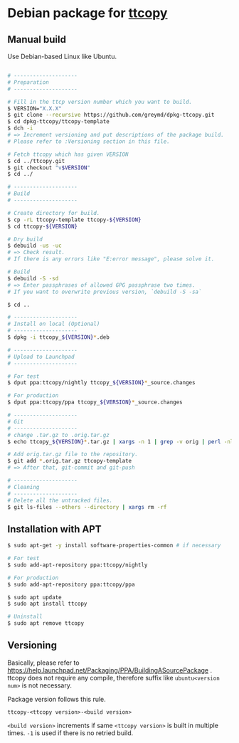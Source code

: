 # Debian package for [ttcopy](https://github.com/greymd/ttcopy)

## Manual build
Use Debian-based Linux like Ubuntu.

```sh

# --------------------
# Preparation
# --------------------

# Fill in the ttcp version number which you want to build.
$ VERSION="X.X.X"
$ git clone --recursive https://github.com/greymd/dpkg-ttcopy.git
$ cd dpkg-ttcopy/ttcopy-template
$ dch -i
# => Increment versioning and put descriptions of the package build.
# Please refer to :Versioning section in this file.

# Fetch ttcopy which has given VERSION
$ cd ../ttcopy.git
$ git checkout "v$VERSION"
$ cd ../

# --------------------
# Build
# --------------------

# Create directory for build.
$ cp -rL ttcopy-template ttcopy-${VERSION}
$ cd ttcopy-${VERSION}

# Dry build
$ debuild -us -uc
# => Check result.
# If there is any errors like "E:error message", please solve it.

# Build
$ debuild -S -sd
# => Enter passphrases of allowed GPG passphrase two times.
# If you want to overwrite previous version, `debuild -S -sa`

$ cd ..

# --------------------
# Install on local (Optional)
# --------------------
$ dpkg -i ttcopy_${VERSION}*.deb

# --------------------
# Upload to Launchpad
# --------------------

# For test
$ dput ppa:ttcopy/nightly ttcopy_${VERSION}*_source.changes

# For production
$ dput ppa:ttcopy/ppa ttcopy_${VERSION}*_source.changes

# --------------------
# Git
# --------------------
# change .tar.gz to .orig.tar.gz
$ echo ttcopy_${VERSION}*.tar.gz | xargs -n 1 | grep -v orig | perl -nle '$dot_orig = $_; $dot_orig =~ s/\.tar/.orig.tar/; print "mv $_ $dot_orig"' | sh

# Add orig.tar.gz file to the repository.
$ git add *.orig.tar.gz ttcopy-template
# => After that, git-commit and git-push

# --------------------
# Cleaning
# --------------------
# Delete all the untracked files.
$ git ls-files --others --directory | xargs rm -rf

```

## Installation with APT

```sh
$ sudo apt-get -y install software-properties-common # if necessary

# For test
$ sudo add-apt-repository ppa:ttcopy/nightly

# For production
$ sudo add-apt-repository ppa:ttcopy/ppa

$ sudo apt update
$ sudo apt install ttcopy

# Uninstall
$ sudo apt remove ttcopy
```

## Versioning
Basically, please refer to https://help.launchpad.net/Packaging/PPA/BuildingASourcePackage .
ttcopy does not require any compile, therefore suffix like `ubuntu<version num>` is not necessary.

Package version follows this rule.

```
ttcopy-<ttcopy version>-<build version>
```

`<build version>` increments if same `<ttcopy version>` is built in multiple times.
`-1` is used if there is no retried build.
